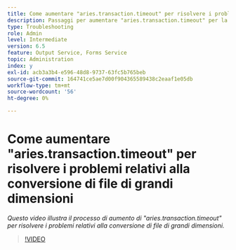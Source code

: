 ```yaml
---
title: Come aumentare "aries.transaction.timeout" per risolvere i problemi relativi alla conversione di file di grandi dimensioni
description: Passaggi per aumentare "aries.transaction.timeout" per la conversione di file di grandi dimensioni
type: Troubleshooting
role: Admin
level: Intermediate
version: 6.5
feature: Output Service, Forms Service
topic: Administration
index: y
exl-id: acb3a3b4-e596-48d8-9737-63fc5b765beb
source-git-commit: 164741ce5ae7d00f904365589438c2eaaf1e05db
workflow-type: tm+mt
source-wordcount: '56'
ht-degree: 0%

---
```


# Come aumentare &quot;aries.transaction.timeout&quot; per risolvere i problemi relativi alla conversione di file di grandi dimensioni

*Questo video illustra il processo di aumento di &quot;aries.transaction.timeout&quot; per risolvere i problemi relativi alla conversione di file di grandi dimensioni.*

>[!VIDEO](https://video.tv.adobe.com/v/335502?quality=9&learn=on)
